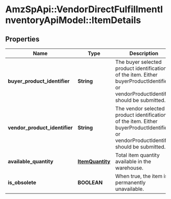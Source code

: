 # AmzSpApi::VendorDirectFulfillmentInventoryApiModel::ItemDetails

## Properties
Name | Type | Description | Notes
------------ | ------------- | ------------- | -------------
**buyer_product_identifier** | **String** | The buyer selected product identification of the item. Either buyerProductIdentifier or vendorProductIdentifier should be submitted. | [optional] 
**vendor_product_identifier** | **String** | The vendor selected product identification of the item. Either buyerProductIdentifier or vendorProductIdentifier should be submitted. | [optional] 
**available_quantity** | [**ItemQuantity**](ItemQuantity.md) | Total item quantity available in the warehouse. | 
**is_obsolete** | **BOOLEAN** | When true, the item is permanently unavailable. | [optional] 


